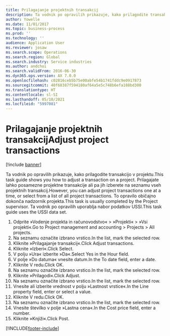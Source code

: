 ```yaml
---
title: Prilagajanje projektnih transakcij
description: Ta vodnik po opravilih prikazuje, kako prilagodite transakcijo v projektu.
author: Yowelle
ms.date: 11/01/2017
ms.topic: business-process
ms.prod: ''
ms.technology: ''
audience: Application User
ms.reviewer: josaw
ms.search.scope: Operations
ms.search.region: Global
ms.search.industry: Service industries
ms.author: andchoi
ms.search.validFrom: 2016-06-30
ms.dyn365.ops.version: AX 7.0.0
ms.openlocfilehash: c02816ceb5b75e00abfe54b1741fddc9e0917873
ms.sourcegitcommit: 40f68387f594180af64a5e5c748b6efa188bd300
ms.translationtype: HT
ms.contentlocale: sl-SI
ms.lasthandoff: 05/10/2021
ms.locfileid: "5997081"
---
```

# <a name="adjust-project-transactions"></a><span data-ttu-id="37e54-103">Prilagajanje projektnih transakcij</span><span class="sxs-lookup"><span data-stu-id="37e54-103">Adjust project transactions</span></span>

[!include [banner](../../includes/banner.md)]

<span data-ttu-id="37e54-104">Ta vodnik po opravilih prikazuje, kako prilagodite transakcijo v projektu.</span><span class="sxs-lookup"><span data-stu-id="37e54-104">This task guide shows you how to adjust a transaction on a project.</span></span> <span data-ttu-id="37e54-105">Prilagajate lahko posamezne projektne transakcije ali pa jih izberete na seznamu vseh projektnih transakcij.</span><span class="sxs-lookup"><span data-stu-id="37e54-105">However, you can adjust project transactions one at a time, or select from a list of all project transactions.</span></span> <span data-ttu-id="37e54-106">To opravilo običajno dokonča nadzornik projekta.</span><span class="sxs-lookup"><span data-stu-id="37e54-106">This task is usually completed by the Project supervisor.</span></span> <span data-ttu-id="37e54-107">Ta vodnik po opravilih uporablja nabor podatkov USSI.</span><span class="sxs-lookup"><span data-stu-id="37e54-107">This task guide uses the USSI data set.</span></span>

1. <span data-ttu-id="37e54-108">Odprite »Vodenje projekta in računovodstvo« > »Projekti« > »Vsi projekti«.</span><span class="sxs-lookup"><span data-stu-id="37e54-108">Go to Project management and accounting > Projects > All projects.</span></span> 
2. <span data-ttu-id="37e54-109">Na seznamu označite izbrano vrstico.</span><span class="sxs-lookup"><span data-stu-id="37e54-109">In the list, mark the selected row.</span></span> 
3. <span data-ttu-id="37e54-110">Kliknite »Prilagajanje transakcij«.</span><span class="sxs-lookup"><span data-stu-id="37e54-110">Click Adjust transactions.</span></span> 
4. <span data-ttu-id="37e54-111">Kliknite »Izberi«.</span><span class="sxs-lookup"><span data-stu-id="37e54-111">Click Select.</span></span> 
5. <span data-ttu-id="37e54-112">V polju »Ura« izberite »Da«.</span><span class="sxs-lookup"><span data-stu-id="37e54-112">Select Yes in the Hour field.</span></span> 
6. <span data-ttu-id="37e54-113">V polje »Do datuma« vnesite datum.</span><span class="sxs-lookup"><span data-stu-id="37e54-113">In the To date field, enter a date.</span></span> 
7. <span data-ttu-id="37e54-114">Kliknite V redu.</span><span class="sxs-lookup"><span data-stu-id="37e54-114">Click OK.</span></span> 
8. <span data-ttu-id="37e54-115">Na seznamu označite izbrano vrstico.</span><span class="sxs-lookup"><span data-stu-id="37e54-115">In the list, mark the selected row.</span></span> 
9. <span data-ttu-id="37e54-116">Kliknite »Prilagodi«.</span><span class="sxs-lookup"><span data-stu-id="37e54-116">Click Adjust.</span></span> 
10. <span data-ttu-id="37e54-117">Na seznamu označite izbrano vrstico.</span><span class="sxs-lookup"><span data-stu-id="37e54-117">In the list, mark the selected row.</span></span> 
11. <span data-ttu-id="37e54-118">Vnesite ali izberite vrednost v polju »Lastnost vrstice«.</span><span class="sxs-lookup"><span data-stu-id="37e54-118">In the Line property field, enter or select a value.</span></span> 
12. <span data-ttu-id="37e54-119">Kliknite V redu.</span><span class="sxs-lookup"><span data-stu-id="37e54-119">Click OK.</span></span> 
13. <span data-ttu-id="37e54-120">Na seznamu označite izbrano vrstico.</span><span class="sxs-lookup"><span data-stu-id="37e54-120">In the list, mark the selected row.</span></span> 
14. <span data-ttu-id="37e54-121">Vnesite številko v polje »Lastna cena«.</span><span class="sxs-lookup"><span data-stu-id="37e54-121">In the Cost price field, enter a number.</span></span> 
15. <span data-ttu-id="37e54-122">Kliknite »Knjiži«.</span><span class="sxs-lookup"><span data-stu-id="37e54-122">Click Post.</span></span> 


[!INCLUDE[footer-include](../../includes/footer-banner.md)]